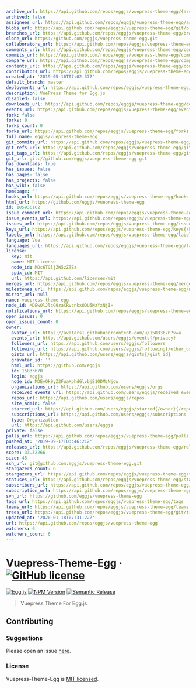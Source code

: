```yaml
---
archive_url: https://api.github.com/repos/eggjs/vuepress-theme-egg/{archive_format}{/ref}
archived: false
assignees_url: https://api.github.com/repos/eggjs/vuepress-theme-egg/assignees{/user}
blobs_url: https://api.github.com/repos/eggjs/vuepress-theme-egg/git/blobs{/sha}
branches_url: https://api.github.com/repos/eggjs/vuepress-theme-egg/branches{/branch}
clone_url: https://github.com/eggjs/vuepress-theme-egg.git
collaborators_url: https://api.github.com/repos/eggjs/vuepress-theme-egg/collaborators{/collaborator}
comments_url: https://api.github.com/repos/eggjs/vuepress-theme-egg/comments{/number}
commits_url: https://api.github.com/repos/eggjs/vuepress-theme-egg/commits{/sha}
compare_url: https://api.github.com/repos/eggjs/vuepress-theme-egg/compare/{base}...{head}
contents_url: https://api.github.com/repos/eggjs/vuepress-theme-egg/contents/{+path}
contributors_url: https://api.github.com/repos/eggjs/vuepress-theme-egg/contributors
created_at: '2019-05-10T07:02:37Z'
default_branch: master
deployments_url: https://api.github.com/repos/eggjs/vuepress-theme-egg/deployments
description: VuePress Theme for Egg.js
disabled: false
downloads_url: https://api.github.com/repos/eggjs/vuepress-theme-egg/downloads
events_url: https://api.github.com/repos/eggjs/vuepress-theme-egg/events
fork: false
forks: 0
forks_count: 0
forks_url: https://api.github.com/repos/eggjs/vuepress-theme-egg/forks
full_name: eggjs/vuepress-theme-egg
git_commits_url: https://api.github.com/repos/eggjs/vuepress-theme-egg/git/commits{/sha}
git_refs_url: https://api.github.com/repos/eggjs/vuepress-theme-egg/git/refs{/sha}
git_tags_url: https://api.github.com/repos/eggjs/vuepress-theme-egg/git/tags{/sha}
git_url: git://github.com/eggjs/vuepress-theme-egg.git
has_downloads: true
has_issues: false
has_pages: false
has_projects: false
has_wiki: false
homepage: ''
hooks_url: https://api.github.com/repos/eggjs/vuepress-theme-egg/hooks
html_url: https://github.com/eggjs/vuepress-theme-egg
id: 185936162
issue_comment_url: https://api.github.com/repos/eggjs/vuepress-theme-egg/issues/comments{/number}
issue_events_url: https://api.github.com/repos/eggjs/vuepress-theme-egg/issues/events{/number}
issues_url: https://api.github.com/repos/eggjs/vuepress-theme-egg/issues{/number}
keys_url: https://api.github.com/repos/eggjs/vuepress-theme-egg/keys{/key_id}
labels_url: https://api.github.com/repos/eggjs/vuepress-theme-egg/labels{/name}
language: Vue
languages_url: https://api.github.com/repos/eggjs/vuepress-theme-egg/languages
license:
  key: mit
  name: MIT License
  node_id: MDc6TGljZW5zZTEz
  spdx_id: MIT
  url: https://api.github.com/licenses/mit
merges_url: https://api.github.com/repos/eggjs/vuepress-theme-egg/merges
milestones_url: https://api.github.com/repos/eggjs/vuepress-theme-egg/milestones{/number}
mirror_url: null
name: vuepress-theme-egg
node_id: MDEwOlJlcG9zaXRvcnkxODU5MzYxNjI=
notifications_url: https://api.github.com/repos/eggjs/vuepress-theme-egg/notifications{?since,all,participating}
open_issues: 0
open_issues_count: 0
owner:
  avatar_url: https://avatars1.githubusercontent.com/u/15833670?v=4
  events_url: https://api.github.com/users/eggjs/events{/privacy}
  followers_url: https://api.github.com/users/eggjs/followers
  following_url: https://api.github.com/users/eggjs/following{/other_user}
  gists_url: https://api.github.com/users/eggjs/gists{/gist_id}
  gravatar_id: ''
  html_url: https://github.com/eggjs
  id: 15833670
  login: eggjs
  node_id: MDEyOk9yZ2FuaXphdGlvbjE1ODMzNjcw
  organizations_url: https://api.github.com/users/eggjs/orgs
  received_events_url: https://api.github.com/users/eggjs/received_events
  repos_url: https://api.github.com/users/eggjs/repos
  site_admin: false
  starred_url: https://api.github.com/users/eggjs/starred{/owner}{/repo}
  subscriptions_url: https://api.github.com/users/eggjs/subscriptions
  type: Organization
  url: https://api.github.com/users/eggjs
private: false
pulls_url: https://api.github.com/repos/eggjs/vuepress-theme-egg/pulls{/number}
pushed_at: '2019-09-17T03:46:21Z'
releases_url: https://api.github.com/repos/eggjs/vuepress-theme-egg/releases{/id}
score: 33.32266
size: 45
ssh_url: git@github.com:eggjs/vuepress-theme-egg.git
stargazers_count: 6
stargazers_url: https://api.github.com/repos/eggjs/vuepress-theme-egg/stargazers
statuses_url: https://api.github.com/repos/eggjs/vuepress-theme-egg/statuses/{sha}
subscribers_url: https://api.github.com/repos/eggjs/vuepress-theme-egg/subscribers
subscription_url: https://api.github.com/repos/eggjs/vuepress-theme-egg/subscription
svn_url: https://github.com/eggjs/vuepress-theme-egg
tags_url: https://api.github.com/repos/eggjs/vuepress-theme-egg/tags
teams_url: https://api.github.com/repos/eggjs/vuepress-theme-egg/teams
trees_url: https://api.github.com/repos/eggjs/vuepress-theme-egg/git/trees{/sha}
updated_at: '2020-01-18T07:31:22Z'
url: https://api.github.com/repos/eggjs/vuepress-theme-egg
watchers: 6
watchers_count: 6
---
```


# Vuepress-Theme-Egg &middot; [![GitHub license][license-square]][license-url]

[![Egg.js][egg-square]][egg-url]
[![NPM Version][npm-square]][npm-url]
[![Semantic Release][semantic-release-square]][semantic-release-url]

[license-square]: https://img.shields.io/badge/license-MIT-blue.svg?style=flat-square
[egg-square]: https://img.shields.io/badge/Awesome-Egg.js-ff69b4.svg?style=flat-square
[npm-square]: https://img.shields.io/npm/v/@eggjs/vuepress-theme-egg.svg?style=flat-square
[semantic-release-square]: https://img.shields.io/badge/%20%20%F0%9F%93%A6%F0%9F%9A%80-semantic--release-e10079.svg?style=flat-square
[license-url]: https://github.com/eggjs/vuepress-theme-egg/blob/HEAD/LICENSE
[egg-url]: https://eggjs.org/
[npm-url]: https://www.npmjs.com/package/@eggjs/vuepress-theme-egg
[semantic-release-url]: https://github.com/semantic-release/semantic-release

> Vuepress Theme For Egg.js

## Contributing

### Suggestions

Please open an issue [here](https://github.com/eggjs/egg/issues).

### License

Vuepress-Theme-Egg is [MIT licensed](https://raw.githubusercontent.com/egg/vuepress-theme-egg/master/LICENSE).
